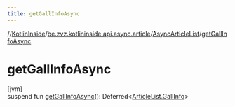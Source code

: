 ```yaml
---
title: getGallInfoAsync
---
```

//[KotlinInside](../../../index.html)/[be.zvz.kotlininside.api.async.article](../index.html)/[AsyncArticleList](index.html)/[getGallInfoAsync](get-gall-info-async.html)



# getGallInfoAsync



[jvm]\
suspend fun [getGallInfoAsync](get-gall-info-async.html)(): Deferred&lt;[ArticleList.GallInfo](../../be.zvz.kotlininside.api.article/-article-list/-gall-info/index.html)&gt;




